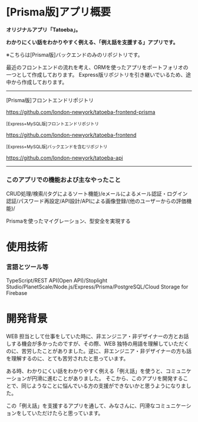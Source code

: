 # [Prisma版]アプリ概要


**オリジナルアプリ「Tatoeba」。**

**わかりにくい話をわかりやすく例える、「例え話を支援する」アプリです。**


※こちらは[Prisma版]バックエンドのみのリポジトリです。

最近のフロントエンドの流れを考え、ORMを使ったアプリをポートフォリオの一つとして作成しております。
Express版リポジトリを引き継いでいるため、途中から作成しております。

-----

[Prisma版]フロントエンドリポジトリ

https://github.com/london-newyork/tatoeba-frontend-prisma

<sub>[Express+MySQL版]フロントエンドリポジトリ</sub>

https://github.com/london-newyork/tatoeba-frontend

<sub>[Express+MySQL版]バックエンドを含むリポジトリ</sub>

https://github.com/london-newyork/tatoeba-api

-----


### このアプリでの機能および主なやったこと

CRUD処理/検索/(タグによるソート機能)/eメールによるメール認証・ログイン認証/パスワード再設定/API設計/APIによる画像登録/(他のユーザーからの評価機能)/

Prismaを使ったマイグレーション、型安全を実現する

# 使用技術

### 言語とツール等

TypeScript/REST API(Open API)/Stoplight Studio/PlanetScale/Node.js/Express/Prisma/PostgreSQL/Cloud Storage for Firebase

# 開発背景

WEB 担当として仕事をしていた時に、非エンジニア・非デザイナーの方とお話しする機会が多かったのですが、その際、WEB 独特の用語を理解していただくのに、苦労したことがありました。逆に、非エンジニア・非デザイナーの方も話を理解するのに、とても苦労されたと思っています。

ある時、わかりにくい話をわかりやすく例える「例え話」を使うと、コミュニケーションが円滑に進むことがありました。
そこから、このアプリを開発することで、同じようなことに悩んでいる方の支援ができないかと思うようになりました。

この「例え話」を支援するアプリを通して、みなさんに、円滑なコミュニケーションをしていただけたらと思っています。

